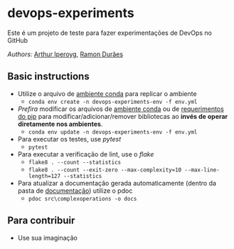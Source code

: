 # devops-experiments
Este é um projeto de teste para fazer experimentações de DevOps no GitHub


*Authors:* [Arthur Iperoyg](mailto:iperoyg@gmail.com), [Ramon Durães](mailto:ramongduraes@gmail.com)  


## Basic instructions
- Utilize o arquivo de [ambiente conda](env.yml) para replicar o ambiente
    - `conda env create -n devops-experiments-env -f env.yml`
- *Prefira* modificar os arquivos de [ambiente conda](env.yml) ou de [requerimentos do pip](requirements.txt) para modificar/adicionar/remover bibliotecas ao **invés de operar diretamente nos ambientes**.
    - `conda env update -n devops-experiments-env -f env.yml`
- Para executar os testes, use *pytest*
    - `pytest`
- Para executar a verificação de lint, use o *flake*
    - `flake8 . --count --statistics`
    - `flake8 . --count --exit-zero --max-complexity=10 --max-line-length=127 --statistics`
- Para atualizar a documentação gerada automaticamente (dentro da pasta de [documentação](docs/)) utilize o pdoc
    - `pdoc src\complexoperations -o docs`
## Para contribuir
- Use sua imaginação
